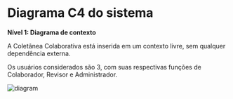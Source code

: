 # Diagrama C4 do sistema

**Nível 1: Diagrama de contexto**

A Coletânea Colaborativa está inserida em um contexto livre, sem qualquer dependência externa.

Os usuários considerados são 3, com suas respectivas funções de Colaborador, Revisor e Administrador.


![diagram](https://www.plantuml.com/plantuml/svg/0/PPB1ZjCm48RlbVeEfXUwqhQvSEAqgsu5I5rObLQ8KpLhJnjBjYUonw7mDWi7n0Fm17annaafHIlbuFns_l_x9xv9396pTqfJO3moZKSlRD0k6rGrSvDULrM4B_E3vJe_veInFnXuhibNOAA5qBhSv6hnQlRW8F3sVbKvO4miqcunsCuRoHYFngFLxUSFsytkqxlDszrg-MRv_cvwLVG7Z8d2L9ExLfC5ENYa28RYH5wtNkMKkwTeIJ2zqj20jWO4KHuj255fku-GL0CHL6q3fVdawkmQiHMRDROs3OvhJ0s5r3srw5H3KSMo9pPYSN82OxMb0AQuoWdzZmdJjO8cKWl1aAAiGlU3BlF0U0cvDTu6c_ZSOo7Stmho0IC6NR0fSwHqhfSKAk1S-f2doqpPY0D_7_JnQsBqqwJrC2xaxdj0K7ydnxQ54Yb0tZ9U1FJZGYz-Q2ptorDZx6baOSEUeeVkP_SRBqUgcjZzcXdSIorpcl3BWMItFFAqp6Mod7cmJgLUBWYR6iMHCGPmwjvgwKjxLikZhY4S1EFoWzvpF5gZ6wx2K72ReEX5xN_bCxKV-7_g3GRJNxa_)